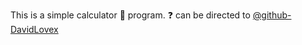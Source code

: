 This is a simple calculator :abacus: program. :question: can be directed to [@github-DavidLovex](https://github.com/github-DavidLovex)
